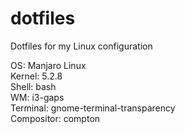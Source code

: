 # dotfiles
Dotfiles for my Linux configuration

OS: Manjaro Linux \
Kernel: 5.2.8 \
Shell: bash \
WM: i3-gaps \
Terminal: gnome-terminal-transparency \
Compositor: compton
